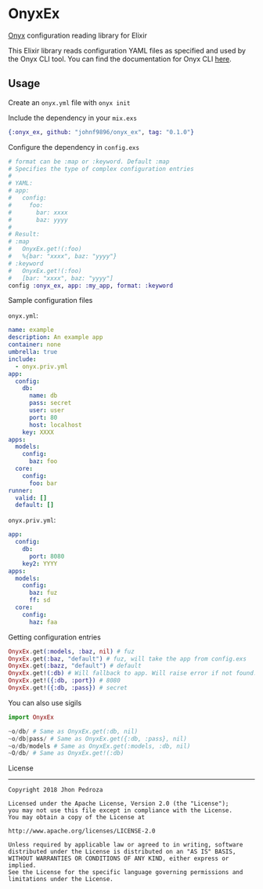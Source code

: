 # OnyxEx

[Onyx](https://github.com/johnf9896/onyx) configuration reading library for Elixir

This Elixir library reads configuration YAML files as specified and used by the Onyx CLI tool. You can find the documentation for Onyx CLI [here](https://github.com/johnf9896/onyx).

## Usage

Create an `onyx.yml` file with `onyx init`

Include the dependency in your `mix.exs`

```elixir
{:onyx_ex, github: "johnf9896/onyx_ex", tag: "0.1.0"}
```

Configure the dependency in `config.exs`

```elixir
# format can be :map or :keyword. Default :map
# Specifies the type of complex configuration entries
#
# YAML:
# app:
#   config:
#     foo:
#       bar: xxxx
#       baz: yyyy
#
# Result:
# :map
#   OnyxEx.get!(:foo)
#   %{bar: "xxxx", baz: "yyyy"}
# :keyword
#   OnyxEx.get!(:foo)
#   [bar: "xxxx", baz: "yyyy"]
config :onyx_ex, app: :my_app, format: :keyword
```

Sample configuration files

`onyx.yml`:

```yaml
name: example
description: An example app
container: none
umbrella: true
include:
  - onyx.priv.yml
app:
  config:
    db:
      name: db
      pass: secret
      user: user
      port: 80
      host: localhost
    key: XXXX
apps:
  models:
    config:
      baz: foo
  core:
    config:
      foo: bar
runner:
  valid: []
  default: []

```

`onyx.priv.yml`:

```yaml
app:
  config:
    db:
      port: 8080
    key2: YYYY
apps:
  models:
    config:
      baz: fuz
      ff: sd
  core:
    config:
      haz: faa

```

Getting configuration entries

```elixir
OnyxEx.get(:models, :baz, nil) # fuz
OnyxEx.get(:baz, "default") # fuz, will take the app from config.exs
OnyxEx.get(:bazz, "default") # default
OnyxEx.get!(:db) # Will fallback to app. Will raise error if not found. Returns a map or a keyword list depending on :format
OnyxEx.get!({:db, :port}) # 8080
OnyxEx.get!({:db, :pass}) # secret
```

You can also use sigils

```elixir
import OnyxEx

~o/db/ # Same as OnyxEx.get(:db, nil)
~o/db|pass/ # Same as OnyxEx.get({:db, :pass}, nil)
~o/db/models # Same as OnyxEx.get(:models, :db, nil)
~O/db/ # Same as OnyxEx.get!(:db)
```

License

-------

    Copyright 2018 Jhon Pedroza

    Licensed under the Apache License, Version 2.0 (the "License");
    you may not use this file except in compliance with the License.
    You may obtain a copy of the License at

    http://www.apache.org/licenses/LICENSE-2.0

    Unless required by applicable law or agreed to in writing, software
    distributed under the License is distributed on an "AS IS" BASIS,
    WITHOUT WARRANTIES OR CONDITIONS OF ANY KIND, either express or implied.
    See the License for the specific language governing permissions and
    limitations under the License.
